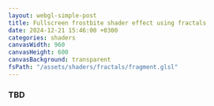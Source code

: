 ```yaml
---
layout: webgl-simple-post
title: Fullscreen frostbite shader effect using fractals
date: 2024-12-21 15:46:00 +0300
categories: shaders
canvasWidth: 960
canvasHeight: 600
canvasBackground: transparent
fsPath: "/assets/shaders/fractals/fragment.glsl"
---
```


### TBD